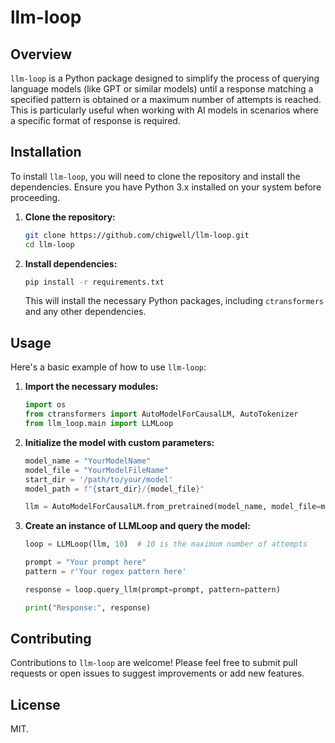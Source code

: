 # llm-loop

## Overview

`llm-loop` is a Python package designed to simplify the process of querying language models (like GPT or similar models) until a response matching a specified pattern is obtained or a maximum number of attempts is reached. This is particularly useful when working with AI models in scenarios where a specific format of response is required.

## Installation

To install `llm-loop`, you will need to clone the repository and install the dependencies. Ensure you have Python 3.x installed on your system before proceeding.

1. **Clone the repository:**
   ```bash
   git clone https://github.com/chigwell/llm-loop.git
   cd llm-loop
   ```

2. **Install dependencies:**
   ```bash
   pip install -r requirements.txt
   ```

   This will install the necessary Python packages, including `ctransformers` and any other dependencies.

## Usage

Here's a basic example of how to use `llm-loop`:

1. **Import the necessary modules:**
   ```python
   import os
   from ctransformers import AutoModelForCausalLM, AutoTokenizer
   from llm_loop.main import LLMLoop
   ```

2. **Initialize the model with custom parameters:**
   ```python
   model_name = "YourModelName"
   model_file = "YourModelFileName"
   start_dir = '/path/to/your/model'
   model_path = f"{start_dir}/{model_file}"

   llm = AutoModelForCausalLM.from_pretrained(model_name, model_file=model_path, model_type='YourModelType', gpu_layers=YourGPULayers)
   ```

3. **Create an instance of LLMLoop and query the model:**
   ```python
   loop = LLMLoop(llm, 10)  # 10 is the maximum number of attempts

   prompt = "Your prompt here"
   pattern = r'Your regex pattern here'

   response = loop.query_llm(prompt=prompt, pattern=pattern)

   print("Response:", response)
   ```

## Contributing

Contributions to `llm-loop` are welcome! Please feel free to submit pull requests or open issues to suggest improvements or add new features.

## License

MIT.
